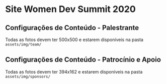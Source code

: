 # Site Women Dev Summit 2020

## Configurações de Conteúdo - Palestrante

Todas as fotos devem ter 500x500 e estarem disponíveis na pasta `assets/img/team/`


## Configurações de Conteúdo - Patrocínio e Apoio

Todas as fotos devem ter 394x162 e estarem disponíveis na pasta `assets/img/sponsors/`
